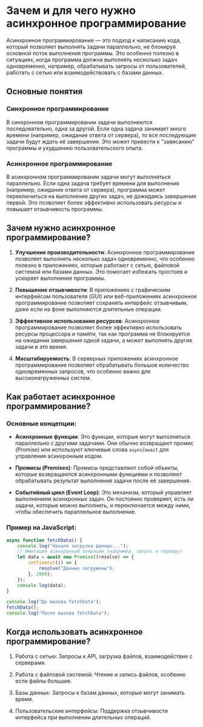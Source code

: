 # Зачем и для чего нужно асинхронное программирование

Асинхронное программирование — это подход к написанию кода, который позволяет выполнять задачи параллельно, не блокируя основной поток выполнения программы. Это особенно полезно в ситуациях, когда программа должна выполнять несколько задач одновременно, например, обрабатывать запросы от пользователей, работать с сетью или взаимодействовать с базами данных.

## Основные понятия

### Синхронное программирование
В синхронном программировании задачи выполняются последовательно, одна за другой. Если одна задача занимает много времени (например, ожидание ответа от сервера), то все последующие задачи будут ждать её завершения. Это может привести к "зависанию" программы и ухудшению пользовательского опыта.

### Асинхронное программирование
В асинхронном программировании задачи могут выполняться параллельно. Если одна задача требует времени для выполнения (например, ожидание ответа от сервера), программа может переключиться на выполнение других задач, не дожидаясь завершения первой. Это позволяет более эффективно использовать ресурсы и повышает отзывчивость программы.

## Зачем нужно асинхронное программирование?

1. **Улучшение производительности**: Асинхронное программирование позволяет выполнять несколько задач одновременно, что особенно полезно в приложениях, которые работают с сетью, файловой системой или базами данных. Это помогает избежать простоев и ускоряет выполнение программы.

2. **Повышение отзывчивости**: В приложениях с графическим интерфейсом пользователя (GUI) или веб-приложениях асинхронное программирование позволяет сохранять интерфейс отзывчивым, даже если на фоне выполняются длительные операции.

3. **Эффективное использование ресурсов**: Асинхронное программирование позволяет более эффективно использовать ресурсы процессора и памяти, так как программа не блокируется на ожидании завершения одной задачи, а может выполнять другие задачи в это время.

4. **Масштабируемость**: В серверных приложениях асинхронное программирование позволяет обрабатывать большое количество одновременных запросов, что особенно важно для высоконагруженных систем.

## Как работает асинхронное программирование?

### Основные концепции:
- **Асинхронные функции**: Это функции, которые могут выполняться параллельно с другими задачами. Они обычно возвращают промис (Promise) или используют ключевые слова `async`/`await` для управления асинхронным кодом.
  
- **Промисы (Promises)**: Промисы представляют собой объекты, которые возвращаются асинхронными функциями и позволяют обрабатывать результат выполнения задачи после её завершения.

- **Событийный цикл (Event Loop)**: Это механизм, который управляет выполнением асинхронных задач. Он постоянно проверяет, есть ли задачи, которые можно выполнить, и переключается между ними, чтобы обеспечить параллельное выполнение.

### Пример на JavaScript:
```javascript
async function fetchData() {
    console.log("Начало загрузки данных...");
    // Имитация асинхронной операции (например, запрос к серверу)
    let data = await new Promise((resolve) => {
        setTimeout(() => {
            resolve("Данные загружены");
        }, 2000);
    });
    console.log(data);
}

console.log("До вызова fetchData");
fetchData();
console.log("После вызова fetchData");
```

## Когда использовать асинхронное программирование?
1. Работа с сетью: Запросы к API, загрузка файлов, взаимодействие с серверами.

2. Работа с файловой системой: Чтение и запись файлов, особенно если файлы большие.

3. Базы данных: Запросы к базам данных, которые могут занимать время.

4. Пользовательские интерфейсы: Поддержка отзывчивости интерфейса при выполнении длительных операций.
